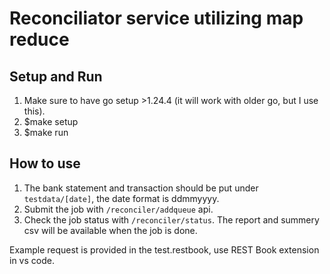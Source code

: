 # Reconciliator service utilizing map reduce

## Setup and Run
1. Make sure to have go setup >1.24.4 (it will work with older go, but I use this).
2. $make setup
3. $make run

## How to use
1. The bank statement and transaction should be put under `testdata/[date]`, the date format is ddmmyyyy.
2. Submit the job with `/reconciler/addqueue` api.
3. Check the job status with `/reconciler/status`. The report and summery csv will be available when the job is done.

Example request is provided in the test.restbook, use REST Book extension in vs code.

